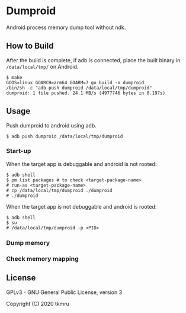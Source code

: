 # Dumproid

Android process memory dump tool without ndk.

## How to Build
After the build is complete, if adb is connected, place the built binary in `/data/local/tmp/` on Android.

```
$ make
GOOS=linux GOARCH=arm64 GOARM=7 go build -o dumproid
/bin/sh -c "adb push dumproid /data/local/tmp/dumproid"
dumproid: 1 file pushed. 24.1 MB/s (4977746 bytes in 0.197s)
```

## Usage

Push dumproid to android using adb.

```
$ adb push dumproid /data/local/tmp/dumproid
```

### Start-up

When the target app is debuggable and android is not rooted:

```
$ adb shell
$ pm list packages # to check <target-package-name>
# run-as <target-package-name>
# cp /data/local/tmp/dumproid ./dumproid
# ./dumproid
```

When the target app is not debuggable and android is rooted:

```
$ adb shell
$ su
# /data/local/tmp/dumproid -p <PID>
```

### Dump memory

### Check memory mapping

## License

GPLv3 - GNU General Public License, version 3

Copyright (C) 2020 tkmru
